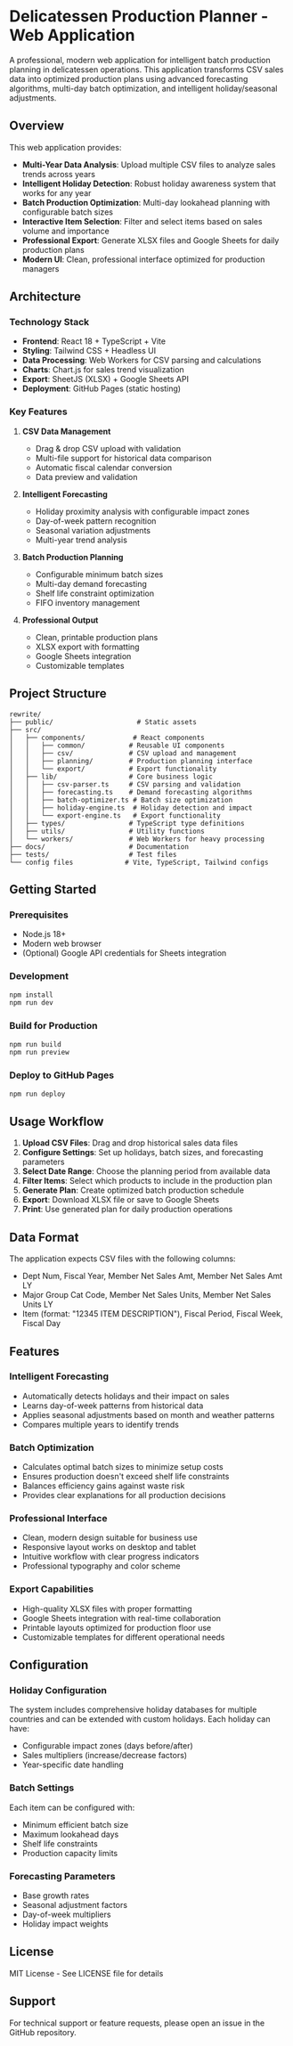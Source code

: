 # Delicatessen Production Planner - Web Application

A professional, modern web application for intelligent batch production planning in delicatessen operations. This application transforms CSV sales data into optimized production plans using advanced forecasting algorithms, multi-day batch optimization, and intelligent holiday/seasonal adjustments.

## Overview

This web application provides:
- **Multi-Year Data Analysis**: Upload multiple CSV files to analyze sales trends across years
- **Intelligent Holiday Detection**: Robust holiday awareness system that works for any year
- **Batch Production Optimization**: Multi-day lookahead planning with configurable batch sizes
- **Interactive Item Selection**: Filter and select items based on sales volume and importance
- **Professional Export**: Generate XLSX files and Google Sheets for daily production plans
- **Modern UI**: Clean, professional interface optimized for production managers

## Architecture

### Technology Stack
- **Frontend**: React 18 + TypeScript + Vite
- **Styling**: Tailwind CSS + Headless UI
- **Data Processing**: Web Workers for CSV parsing and calculations
- **Charts**: Chart.js for sales trend visualization
- **Export**: SheetJS (XLSX) + Google Sheets API
- **Deployment**: GitHub Pages (static hosting)

### Key Features
1. **CSV Data Management**
   - Drag & drop CSV upload with validation
   - Multi-file support for historical data comparison
   - Automatic fiscal calendar conversion
   - Data preview and validation

2. **Intelligent Forecasting**
   - Holiday proximity analysis with configurable impact zones
   - Day-of-week pattern recognition
   - Seasonal variation adjustments
   - Multi-year trend analysis

3. **Batch Production Planning**
   - Configurable minimum batch sizes
   - Multi-day demand forecasting
   - Shelf life constraint optimization
   - FIFO inventory management

4. **Professional Output**
   - Clean, printable production plans
   - XLSX export with formatting
   - Google Sheets integration
   - Customizable templates

## Project Structure

```
rewrite/
├── public/                     # Static assets
├── src/
│   ├── components/            # React components
│   │   ├── common/           # Reusable UI components
│   │   ├── csv/              # CSV upload and management
│   │   ├── planning/         # Production planning interface
│   │   └── export/           # Export functionality
│   ├── lib/                  # Core business logic
│   │   ├── csv-parser.ts     # CSV parsing and validation
│   │   ├── forecasting.ts    # Demand forecasting algorithms
│   │   ├── batch-optimizer.ts # Batch size optimization
│   │   ├── holiday-engine.ts  # Holiday detection and impact
│   │   └── export-engine.ts   # Export functionality
│   ├── types/                # TypeScript type definitions
│   ├── utils/                # Utility functions
│   └── workers/              # Web Workers for heavy processing
├── docs/                     # Documentation
├── tests/                    # Test files
└── config files             # Vite, TypeScript, Tailwind configs
```

## Getting Started

### Prerequisites
- Node.js 18+
- Modern web browser
- (Optional) Google API credentials for Sheets integration

### Development
```bash
npm install
npm run dev
```

### Build for Production
```bash
npm run build
npm run preview
```

### Deploy to GitHub Pages
```bash
npm run deploy
```

## Usage Workflow

1. **Upload CSV Files**: Drag and drop historical sales data files
2. **Configure Settings**: Set up holidays, batch sizes, and forecasting parameters
3. **Select Date Range**: Choose the planning period from available data
4. **Filter Items**: Select which products to include in the production plan
5. **Generate Plan**: Create optimized batch production schedule
6. **Export**: Download XLSX file or save to Google Sheets
7. **Print**: Use generated plan for daily production operations

## Data Format

The application expects CSV files with the following columns:
- Dept Num, Fiscal Year, Member Net Sales Amt, Member Net Sales Amt LY
- Major Group Cat Code, Member Net Sales Units, Member Net Sales Units LY
- Item (format: "12345 ITEM DESCRIPTION"), Fiscal Period, Fiscal Week, Fiscal Day

## Features

### Intelligent Forecasting
- Automatically detects holidays and their impact on sales
- Learns day-of-week patterns from historical data
- Applies seasonal adjustments based on month and weather patterns
- Compares multiple years to identify trends

### Batch Optimization
- Calculates optimal batch sizes to minimize setup costs
- Ensures production doesn't exceed shelf life constraints
- Balances efficiency gains against waste risk
- Provides clear explanations for all production decisions

### Professional Interface
- Clean, modern design suitable for business use
- Responsive layout works on desktop and tablet
- Intuitive workflow with clear progress indicators
- Professional typography and color scheme

### Export Capabilities
- High-quality XLSX files with proper formatting
- Google Sheets integration with real-time collaboration
- Printable layouts optimized for production floor use
- Customizable templates for different operational needs

## Configuration

### Holiday Configuration
The system includes comprehensive holiday databases for multiple countries and can be extended with custom holidays. Each holiday can have:
- Configurable impact zones (days before/after)
- Sales multipliers (increase/decrease factors)
- Year-specific date handling

### Batch Settings
Each item can be configured with:
- Minimum efficient batch size
- Maximum lookahead days
- Shelf life constraints
- Production capacity limits

### Forecasting Parameters
- Base growth rates
- Seasonal adjustment factors
- Day-of-week multipliers
- Holiday impact weights

## License

MIT License - See LICENSE file for details

## Support

For technical support or feature requests, please open an issue in the GitHub repository.


